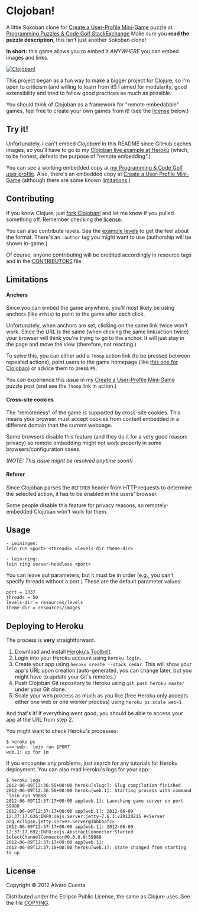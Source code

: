 # Clojoban!

A little Sokoban clone for [Create a User-Profile Mini-Game](http://codegolf.stackexchange.com/questions/5933/create-a-user-profile-mini-game) puzzle at [Programming Puzzles & Code Golf StackExchange](http://codegolf.stackexchange.com) Make sure you **read the puzzle description**, this isn't just another Sokoban clone!

**In short:** this game allows you to embed it *ANYWHERE* you can embed images and links.

[![Clojoban!](http://i.imgur.com/zIuPq.png)](http://clojoban.herokuapp.com)

This project began as a fun way to make a bigger project for [Clojure](http://www.clojure.org), so I'm open to criticism (and willing to learn from it!) I aimed for modularity, good extensibility and tried to follow good practices as much as possible.

You should think of Clojoban as a framework for "remote embedabble" games, feel free to create your own games from it! (see the [license](https://github.com/alvaro-cuesta/clojoban#license) below.)

## Try it!

Unfortunately, I can't embed *Clojoban!* in this README since GitHub caches images, so you'll have to go to my [Clojoban live example at Heroku](http://clojoban.herokuapp.com) (which, to be honest, defeats the purpose of "remote embedding".)

You can see a working embedded copy at [my Programming & Code Golf user profile](http://codegolf.stackexchange.com/users/4685/lvaro-cuesta). Also, there's an embedded copy at [Create a User-Profile Mini-Game](http://codegolf.stackexchange.com/questions/5933/create-a-user-profile-mini-game) (although there are some known [limitations](https://github.com/alvaro-cuesta/clojoban#limitations).)

## Contributing

If you know Clojure, just [fork Clojoban!](https://github.com/alvaro-cuesta/clojoban/fork) and let me know if you pulled something off. Remember checking the [license](https://github.com/alvaro-cuesta/clojoban#license).

You can also contribute levels. See the [example levels](https://github.com/alvaro-cuesta/clojoban/tree/master/resources/levels) to get the feel about the format. There's an `:author` tag you might want to use (authorship will be shown in-game.)

Of course, anyone contributing will be credited accordingly in resource tags and in the [CONTRIBUTORS](https://github.com/alvaro-cuesta/clojoban/blob/master/CONTRIBUTORS.md) file

## Limitations

#### Anchors

Since you can embed the game anywhere, you'll most likely be using anchors (like `#this`) to point to the game after each click.

Unfortunately, when anchors are set, clicking on the same link twice won't work. Since the URL is the same (when clicking the same link/action twice) your browser will think you're trying to go to the anchor. It will just stay in the page and move the view (therefore, not reacting.)

To solve this, you can either add a `?noop` action link (to be pressed between repeated actions), point users to the game homepage (like [this one for Clojoban](http://clojoban.herokuapp.com)) or advice them to press `F5`.

You can experience this *issue* in my [Create a User-Profile Mini-Game](http://codegolf.stackexchange.com/questions/5933/create-a-user-profile-mini-game) puzzle post (and see the `?noop` link in action.)

#### Cross-site cookies

The "remoteness" of the game is supported by cross-site cookies. This means your browser must accept cookies from content embedded in a different domain than the current webpage.

Some browsers disable this feature (and they do it for a very good reason: privacy) so remote embedding might not work properly in some browsers/configuration cases.

*(NOTE: This issue might be resolved anytime soon!)*

#### Referer

Since Clojoban parses the `REFERER` header from HTTP requests to determine the selected action, it has to be enabled in the users' browser.

Some people disable this feature for privacy reasons, so remotely-embedded Clojoban won't work for them.

## Usage

```
- Leiningen:
lein run <port> <threads> <levels-dir theme-dir>

- lein-ring:
lein ring server-headless <port>
```

You can leave out parameters, but it must be in order (e.g., you can't specify threads without a port.) These are the default parameter values:

```
port = 1337
threads = 50
levels-dir = resources/levels
theme-dir = resources/images
```
    
## Deploying to Heroku

The process is **very** straightforward.

1. Download and install [Heroku's Toolbelt](https://toolbelt.heroku.com/).
2. Login into your Heroku account using `heroku login`.
3. Create your app using `heroku create --stack cedar`. This will show your app's URL upon creation (auto-generated, you can change later, but you might have to update your Git's remotes.)
4. Push Clojoban Git repository to Heroku using `git push heroku master` under your Git clone.
5. Scale your web process as much as you like (free Heroku only accepts either one web or one worker process) using `heroku ps:scale web=1`

And that's it! If everything went good, you should be able to access your app at the URL from step 2.

You might want to check Heroku's processes:
```
$ heroku ps
=== web: `lein run $PORT`
web.1: up for 1m
```

If you encounter any problems, just search for any tutorials for Heroku deployment. You can also read Heroku's logs for your app:
```
$ heroku logs
2012-06-09T12:36:55+00:00 heroku[slugc]: Slug compilation finished
2012-06-09T12:36:56+00:00 heroku[web.1]: Starting process with command `lein run 59888`
2012-06-09T12:37:17+00:00 app[web.1]: Launching game server on port 59888
2012-06-09T12:37:17+00:00 app[web.1]: 2012-06-09 12:37:17.636:INFO:oejs.Server:jetty-7.6.1.v20120215 #<Server org.eclipse.jetty.server.Server@3bbbbafc>
2012-06-09T12:37:17+00:00 app[web.1]: 2012-06-09 12:37:17.692:INFO:oejs.AbstractConnector:Started SelectChannelConnector@0.0.0.0:59888
2012-06-09T12:37:17+00:00 app[web.1]:
2012-06-09T12:37:18+00:00 heroku[web.1]: State changed from starting to up
```

## License

Copyright © 2012 Álvaro Cuesta.

Distributed under the Eclipse Public License, the same as Clojure uses. See the file [COPYING](https://github.com/alvaro-cuesta/clojoban/blob/master/COPYING).